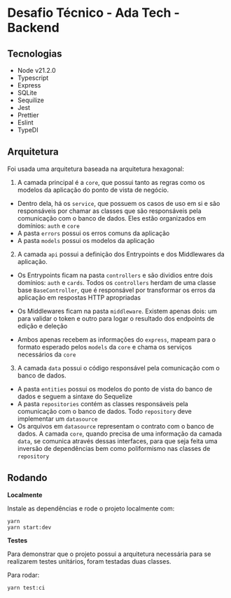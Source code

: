 # Desafio Técnico - Ada Tech - Backend

## Tecnologias
- Node v21.2.0
- Typescript
- Express
- SQLite
- Sequilize
- Jest
- Prettier
- Eslint
- TypeDI

## Arquitetura

Foi usada uma arquitetura baseada na arquitetura hexagonal:

1. A camada principal é a `core`, que possui tanto as regras como os modelos da aplicação do ponto de vista de negócio. 
- Dentro dela, há os `service`, que possuem os casos de uso em si e são responsáveis por chamar as classes que são responsáveis pela comunicação com o banco de dados. Eles estão organizados em domínios: `auth` e `core`
- A pasta `errors` possui os erros comuns da aplicação
- A pasta `models` possui os modelos da aplicação

2. A camada `api` possui a definição dos Entrypoints e dos Middlewares da aplicação. 
- Os Entrypoints ficam na pasta `controllers` e são dividios entre dois domínios: `auth` e `cards`. Todos os `controllers` herdam de uma classe base `BaseController`, que é responsável por transformar os erros da aplicação em respostas HTTP apropriadas

- Os Middlewares ficam na pasta `middleware`. Existem apenas dois: um para validar o token e outro para logar o resultado dos endpoints de edição e deleção

- Ambos apenas recebem as informações do `express`, mapeam para o formato esperado pelos `models` da `core` e chama os serviços necessários da `core`

3. A camada `data` possui o código responsável pela comunicação com o banco de dados.
- A pasta `entities` possui os modelos do ponto de vista do banco de dados e seguem a sintaxe do Sequelize
- A pasta `repositories` contém as classes responsáveis pela comunicação com o banco de dados. Todo `repository` deve implementar um `datasource`
- Os arquivos em `datasource` representam o contrato com o banco de dados. A camada `core`, quando precisa de uma informação da camada `data`, se comunica através dessas interfaces, para que seja feita uma inversão de dependências bem como poliformismo nas classes de `repository`


## Rodando

**Localmente**

Instale as dependências e rode o projeto localmente com:
```
yarn 
yarn start:dev
```
**Testes**

Para demonstrar que o projeto possui a arquitetura necessária para se realizarem testes unitários, foram testadas duas classes.

Para rodar:
```
yarn test:ci
```